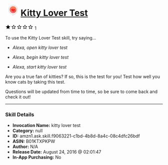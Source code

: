 # &nbsp;<img src="skill_icon" alt="Kitty Lover Test icon" width="36"> [Kitty Lover Test](http://alexa.amazon.com/#skills/amzn1.ask.skill.f9063221-c1bd-4b8d-8a4c-08c4dfc26bdf)
![1 stars](../../images/ic_star_black_18dp_1x.png)![1 stars](../../images/ic_star_border_black_18dp_1x.png)![1 stars](../../images/ic_star_border_black_18dp_1x.png)![1 stars](../../images/ic_star_border_black_18dp_1x.png)![1 stars](../../images/ic_star_border_black_18dp_1x.png) 1

To use the Kitty Lover Test skill, try saying...

* *Alexa, open kitty lover test*

* *Alexa, begin kitty lover test*

* *Alexa, start kitty lover test*

Are you a true fan of kitties? If so, this is the test for you!
Test how well you know cats by taking this test.

Questions will be updated from time to time, so be sure to come back and check it out!

***

### Skill Details

* **Invocation Name:** kitty lover test
* **Category:** null
* **ID:** amzn1.ask.skill.f9063221-c1bd-4b8d-8a4c-08c4dfc26bdf
* **ASIN:** B01KTXPKPW
* **Author:** N/A
* **Release Date:** August 24, 2016 @ 02:01:47
* **In-App Purchasing:** No
